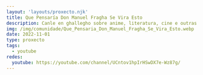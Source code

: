 ```yaml
---
layout: 'layouts/proxecto.njk'
title: Que Pensaría Don Manuel Fragha Se Vira Esto
description: Canle en ghallegho sobre anime, literatura, cine e outras cousas
img: /img/comunidade/Que_Pensaria_Don_Manuel_Fragha_Se_Vira_Esto.webp
date: 2022-11-01
type: proxecto
tags:
  - youtube
redes:
  youtube: https://youtube.com/channel/UCntov1hpIrHSwDX7e-Wz87g/
---
```

